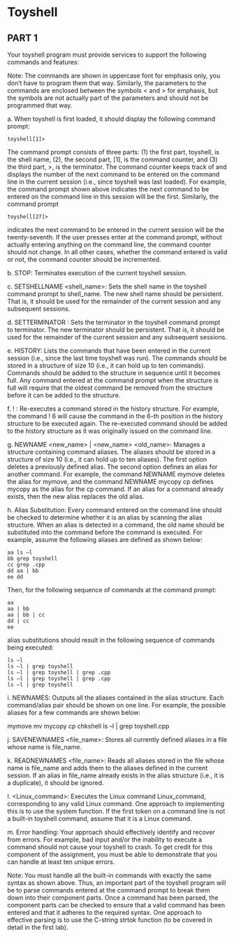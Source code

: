 # Toyshell

## PART 1

Your toyshell program must provide services to support the following commands and features:

Note: The commands are shown in uppercase font for emphasis only, you don’t have to program them that way. Similarly, the parameters to the commands are enclosed between the symbols < and > for emphasis, but the symbols are not actually part of the parameters and should not be programmed that way.

a. When toyshell is first loaded, it should display the following command prompt:

    toyshell[1]>

The command prompt consists of three parts: (1) the first part, toyshell, is the shell name, (2), the second part, [1], is the command counter, and (3) the third part, >, is the terminator. The command counter keeps track of and displays the number of the next command to be entered on the command line in the current session (i.e., since toyshell was last loaded). For example, the command prompt shown above indicates the next command to be entered on the command line in this session will be the first. Similarly, the command prompt

    toyshell[27]>

indicates the next command to be entered in the current session will be the twenty-seventh. If the user presses enter at the command prompt, without actually entering anything on the command line, the command counter should not change. In all other cases, whether the command entered is valid or not, the command counter should be incremented.

b. STOP: Terminates execution of the current toyshell session.

c. SETSHELLNAME <shell_name>: Sets the shell name in the toyshell command prompt to shell_name. The new shell name should be persistent. That is, it should be used for the remainder of the current session and any subsequent sessions.

d. SETTERMINATOR <terminator>: Sets the terminator in the toyshell command prompt to terminator. The new terminator should be persistent. That is, it should be used for the remainder of the current session and any subsequent sessions.

e. HISTORY: Lists the commands that have been entered in the current session (i.e., since the last time toyshell was run). The commands should be stored in a structure of size 10 (i.e., it can hold up to ten commands). Commands should be added to the structure in sequence until it becomes full. Any command entered at the command prompt when the structure is full will require that the oldest command be removed from the structure before it can be added to the structure.

f. !  <n>: Re-executes a command stored in the history structure. For example, the command ! 6 will cause the command in the 6-th position in the history structure to be executed again. The re-executed command should be added to the history structure as it was originally issued on the command line.

g. NEWNAME <new_name> | <new_name> <old_name>: Manages a structure containing command aliases. The aliases should be stored in a structure of size 10 (i.e., it can hold up to ten aliases). The first option deletes a previously defined alias. The second option defines an alias for another command. For example, the command NEWNAME mymove deletes the alias for mymove, and the command NEWNAME mycopy cp defines mycopy as the alias for the cp command. If an alias for a command already exists, then the new alias replaces the old alias.

h. Alias Substitution: Every command entered on the command line should be checked to determine whether it is an alias by scanning the alias structure. When an alias is detected in a command, the old name should be substituted into the command before the command is executed. For example, assume the following aliases are defined as shown below:

    aa ls –l
    bb grep toyshell
    cc grep .cpp
    dd aa | bb
    ee dd

Then, for the following sequence of commands at the command prompt:

    aa
    aa | bb
    aa | bb | cc
    dd | cc
    ee

alias substitutions should result in the following sequence of commands being executed:

    ls –l
    ls –l | grep toyshell 
    ls –l | grep toyshell | grep .cpp
    ls –l | grep toyshell | grep .cpp
    ls –l | grep toyshell

i. NEWNAMES: Outputs all the aliases contained in the alias structure. Each command/alias pair should be shown on one line. For example, the possible aliases for a few commands are shown below:

mymove mv
mycopy cp
chkshell ls –l | grep toyshell.cpp

j. SAVENEWNAMES <file_name>: Stores all currently defined aliases in a file whose name is file_name.

k. READNEWNAMES <file_name>: Reads all aliases stored in the file whose name is file_name and adds them to the aliases defined in the current session. If an alias in file_name already exists in the alias structure (i.e., it is a duplicate), it should be ignored.

l. <Linux_command>: Executes the Linux command Linux_command, corresponding to any valid Linux command. One approach to implementing this is to use the system function. If the first token on a command line is not a built-in toyshell command, assume that it is a Linux command.

m. Error handling: Your approach should effectively identify and recover from errors. For example, bad input and/or the inability to execute a command should not cause your toyshell to crash. To get credit for this component of the assignment, you must be able to demonstrate that you can handle at least ten unique errors.

Note: You must handle all the built-in commands with exactly the same syntax as shown above. Thus, an important part of the toyshell program will be to parse commands entered at the command prompt to break them down into their component parts. Once a command has been parsed, the component parts can be checked to ensure that a valid command has been entered and that it adheres to the required syntax. One approach to effective parsing is to use the C-string strtok function (to be covered in detail in the first lab).
